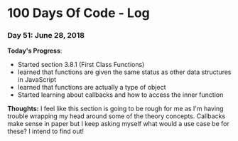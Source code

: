 # 100 Days Of Code - Log

### Day 51: June 28, 2018

**Today's Progress**: 
* Started section 3.8.1 (First Class Functions)
* learned that functions are given the same status as other data structures in JavaScript
* learned that functions are actually a type of object
* Started learning about callbacks and how to access the inner function


**Thoughts:** I feel like this section is going to be rough for me as I'm having trouble wrapping my head around some of the theory concepts.  Callbacks make sense in paper but I keep asking myself what would a use case be for these?  I intend to find out!


